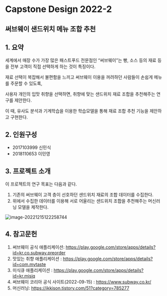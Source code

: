 # Capstone Design 2022-2

## 써브웨이 샌드위치 메뉴 조합 추천

## 1. 요약
   세계에서 매장 수가 가장 많은 패스트푸드 전문점인 “써브웨이”는 빵, 소스 등의 재료 등을 전부 고객이 직접 선택하게 하는 것이 특징이다. 

재료 선택이 복잡해서 불편함을 느끼고 써브웨이 이용을 꺼려하던 사람들이 손쉽게 메뉴를 주문할 수 있도록, 

사용자 개인의 입맛 취향을 선택하면, 취향에 맞는 샌드위치 재료 조합을 추천해주는 연구를 제안한다. 

이 때, 유사도 분석과 기계학습을 이용한 학습모델을 통해 재료 조합 추천 기능을 제안하고 구현한다.

## 2. 인원구성
- 2017103999 신민식
- 2018110653 이민영

## 3. 프로젝트 소개

  이 프로젝트의 연구 목표는 다음과 같다.

1. 기존의 써브웨이 고객 층이 선호하던 샌드위치 재료의 조합 데이터를 수집한다.
2. 위에서 수집한 데이터를 이용해 서로 어울리는 샌드위치 조합을 추천해주는 머신러닝 모델을 제작한다.

![image-20221215122258744](C:\Users\user\AppData\Roaming\Typora\typora-user-images\image-20221215122258744.png)


## 4. 참고문헌
1.	써브웨이 공식 애플리케이션:
   https://play.google.com/store/apps/details?id=kr.co.subway.preorder
2.	맛있는 취향 애플리케이션 :
   https://play.google.com/store/apps/details?id=com.mytaste
3.	미식큐 애플리케이션 : 
   https://play.google.com/store/apps/details?id=kr.misiq
4.	써브웨이 코리아 공식 사이트(2022-09-15) : 
   https://www.subway.co.kr/
5.	머신러닝: 
   https://ikkison.tistory.com/51?category=785277
